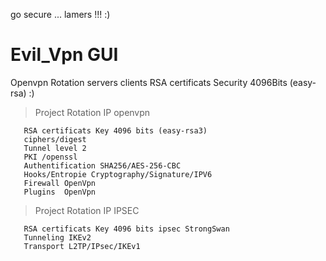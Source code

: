 go secure  ... lamers !!!  :)
# Evil_Vpn GUI
Openvpn Rotation servers clients  RSA certificats Security 4096Bits (easy-rsa) :) 
>Project Rotation IP openvpn 
```
   RSA certificats Key 4096 bits (easy-rsa3)
   ciphers/digest
   Tunnel level 2 
   PKI /openssl
   Authentification SHA256/AES-256-CBC
   Hooks/Entropie Cryptography/Signature/IPV6
   Firewall OpenVpn
   Plugins  OpenVpn
```
>Project Rotation IP IPSEC
```TCP/IP Tunneling ipv6 Backporté ipv4
   RSA certificats Key 4096 bits ipsec StrongSwan
   Tunneling IKEv2
   Transport L2TP/IPsec/IKEv1
```
